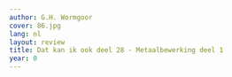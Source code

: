 ```yaml
---
author: G.H. Wormgoor
cover: 86.jpg
lang: nl
layout: review
title: Dat kan ik ook deel 28 - Metaalbewerking deel 1
year: 0
---
```

